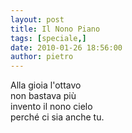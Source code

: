 ```yaml
---
layout: post
title: Il Nono Piano
tags: [speciale,]
date: 2010-01-26 18:56:00
author: pietro
---
```

Alla gioia l'ottavo<br/>non bastava più<br/>invento il nono cielo<br/>perché ci sia anche tu.

